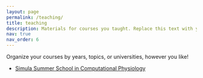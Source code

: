 ```yaml
---
layout: page
permalink: /teaching/
title: teaching
description: Materials for courses you taught. Replace this text with your description.
nav: true
nav_order: 6
---
```


<!---
For now, this page is assumed to be a static description of your courses. You can convert it to a collection similar to `_projects/` so that you can have a dedicated page for each course.
-->

Organize your courses by years, topics, or universities, however you like!
* [Simula Summer School in Computational Physiology](https://www.simula.no/education/courses/simula-summer-school-computational-physiology)
